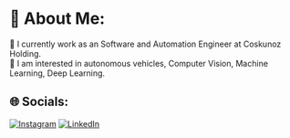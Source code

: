 # 💫 About Me:
 🔭 I currently work as an Software and Automation Engineer at Coskunoz Holding.<br>🚒 I am interested in autonomous vehicles, Computer Vision, Machine Learning, Deep Learning.


## 🌐 Socials:
[![Instagram](https://img.shields.io/badge/Instagram-%23E4405F.svg?logo=Instagram&logoColor=white)](https://www.instagram.com/serkanyasr/) [![LinkedIn](https://img.shields.io/badge/LinkedIn-%230077B5.svg?logo=linkedin&logoColor=white)](https://www.linkedin.com/in/serkan-ya%C5%9Far-493640201/)

